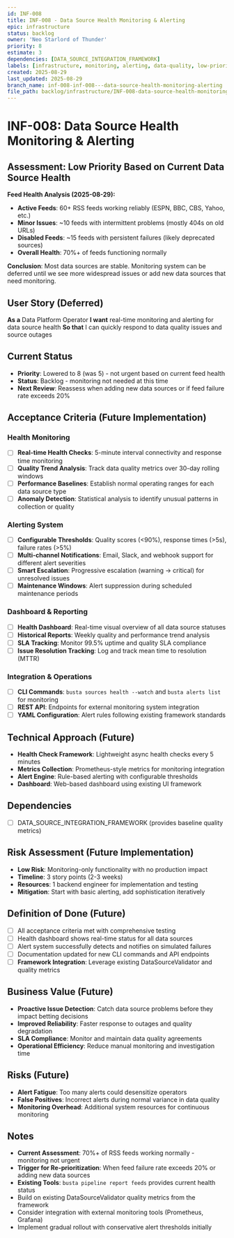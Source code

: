 ```yaml
---
id: INF-008
title: INF-008 - Data Source Health Monitoring & Alerting
epic: infrastructure
status: backlog
owner: 'Neo Starlord of Thunder'
priority: 8
estimate: 3
dependencies: [DATA_SOURCE_INTEGRATION_FRAMEWORK]
labels: [infrastructure, monitoring, alerting, data-quality, low-priority]
created: 2025-08-29
last_updated: 2025-08-29
branch_name: inf-008-inf-008---data-source-health-monitoring-alerting
file_path: backlog/infrastructure/INF-008-data-source-health-monitoring.md
---
```


# INF-008: Data Source Health Monitoring & Alerting

## Assessment: Low Priority Based on Current Data Source Health

**Feed Health Analysis (2025-08-29):**
- **Active Feeds**: 60+ RSS feeds working reliably (ESPN, BBC, CBS, Yahoo, etc.)
- **Minor Issues**: ~10 feeds with intermittent problems (mostly 404s on old URLs)
- **Disabled Feeds**: ~15 feeds with persistent failures (likely deprecated sources)
- **Overall Health**: 70%+ of feeds functioning normally

**Conclusion**: Most data sources are stable. Monitoring system can be deferred until we see more widespread issues or add new data sources that need monitoring.

## User Story (Deferred)
**As a** Data Platform Operator
**I want** real-time monitoring and alerting for data source health
**So that** I can quickly respond to data quality issues and source outages

## Current Status
- **Priority**: Lowered to 8 (was 5) - not urgent based on current feed health
- **Status**: Backlog - monitoring not needed at this time
- **Next Review**: Reassess when adding new data sources or if feed failure rate exceeds 20%

## Acceptance Criteria (Future Implementation)

### Health Monitoring
- [ ] **Real-time Health Checks**: 5-minute interval connectivity and response time monitoring
- [ ] **Quality Trend Analysis**: Track data quality metrics over 30-day rolling windows
- [ ] **Performance Baselines**: Establish normal operating ranges for each data source type
- [ ] **Anomaly Detection**: Statistical analysis to identify unusual patterns in collection or quality

### Alerting System
- [ ] **Configurable Thresholds**: Quality scores (<90%), response times (>5s), failure rates (>5%)
- [ ] **Multi-channel Notifications**: Email, Slack, and webhook support for different alert severities
- [ ] **Smart Escalation**: Progressive escalation (warning → critical) for unresolved issues
- [ ] **Maintenance Windows**: Alert suppression during scheduled maintenance periods

### Dashboard & Reporting
- [ ] **Health Dashboard**: Real-time visual overview of all data source statuses
- [ ] **Historical Reports**: Weekly quality and performance trend analysis
- [ ] **SLA Tracking**: Monitor 99.5% uptime and quality SLA compliance
- [ ] **Issue Resolution Tracking**: Log and track mean time to resolution (MTTR)

### Integration & Operations
- [ ] **CLI Commands**: `busta sources health --watch` and `busta alerts list` for monitoring
- [ ] **REST API**: Endpoints for external monitoring system integration
- [ ] **YAML Configuration**: Alert rules following existing framework standards

## Technical Approach (Future)
- **Health Check Framework**: Lightweight async health checks every 5 minutes
- **Metrics Collection**: Prometheus-style metrics for monitoring integration
- **Alert Engine**: Rule-based alerting with configurable thresholds
- **Dashboard**: Web-based dashboard using existing UI framework

## Dependencies
- [ ] DATA_SOURCE_INTEGRATION_FRAMEWORK (provides baseline quality metrics)

## Risk Assessment (Future Implementation)
- **Low Risk**: Monitoring-only functionality with no production impact
- **Timeline**: 3 story points (2-3 weeks)
- **Resources**: 1 backend engineer for implementation and testing
- **Mitigation**: Start with basic alerting, add sophistication iteratively

## Definition of Done (Future)
- [ ] All acceptance criteria met with comprehensive testing
- [ ] Health dashboard shows real-time status for all data sources
- [ ] Alert system successfully detects and notifies on simulated failures
- [ ] Documentation updated for new CLI commands and API endpoints
- [ ] **Framework Integration**: Leverage existing DataSourceValidator and quality metrics

## Business Value (Future)
- **Proactive Issue Detection**: Catch data source problems before they impact betting decisions
- **Improved Reliability**: Faster response to outages and quality degradation
- **SLA Compliance**: Monitor and maintain data quality agreements
- **Operational Efficiency**: Reduce manual monitoring and investigation time

## Risks (Future)
- **Alert Fatigue**: Too many alerts could desensitize operators
- **False Positives**: Incorrect alerts during normal variance in data quality
- **Monitoring Overhead**: Additional system resources for continuous monitoring

## Notes
- **Current Assessment**: 70%+ of RSS feeds working normally - monitoring not urgent
- **Trigger for Re-prioritization**: When feed failure rate exceeds 20% or adding new data sources
- **Existing Tools**: `busta pipeline report feeds` provides current health status
- Build on existing DataSourceValidator quality metrics from the framework
- Consider integration with external monitoring tools (Prometheus, Grafana)
- Implement gradual rollout with conservative alert thresholds initially
